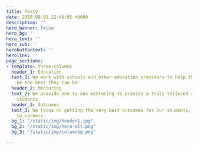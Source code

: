 ```yaml
---
title: Testy
date: 2018-09-02 22:46:05 +0000
description: ''
hero_banner: false
hero_bg: ''
hero_text: ''
hero_sub: ''
herobuttontext: ''
herolink: ''
page_sections:
- template: three-columns
  header_1: Education
  text_1: We work with schools and other education providers to help their students
    be the best they can be
  header_2: Mentoring
  text_2: We provide one to one mentoring to provide a truly tailored service to our
    students
  header_3: Outcomes
  text_3: We focus on getting the very best outcomes for our students, from education
    to careers
  bg_1: "/static/img/header1.jpg"
  bg_2: "/static/img/hero-alt.png"
  bg_3: "/static/img/columnbg.png"

---
```

